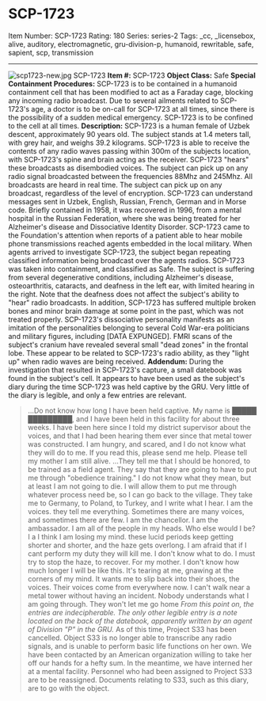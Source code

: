 # SCP-1723
Item Number: SCP-1723
Rating: 180
Series: series-2
Tags: _cc, _licensebox, alive, auditory, electromagnetic, gru-division-p, humanoid, rewritable, safe, sapient, scp, transmission

---

![scp1723-new.jpg](https://scp-wiki.wdfiles.com/local--files/scp-1723/scp1723-new.jpg)
SCP-1723
**Item #:** SCP-1723
**Object Class:** Safe
**Special Containment Procedures:** SCP-1723 is to be contained in a humanoid containment cell that has been modified to act as a Faraday cage, blocking any incoming radio broadcast. Due to several ailments related to SCP-1723's age, a doctor is to be on-call for SCP-1723 at all times, since there is the possibility of a sudden medical emergency. SCP-1723 is to be confined to the cell at all times.
**Description:** SCP-1723 is a human female of Uzbek descent, approximately 90 years old. The subject stands at 1.4 meters tall, with grey hair, and weighs 39.2 kilograms. SCP-1723 is able to receive the contents of any radio waves passing within 300m of the subjects location, with SCP-1723's spine and brain acting as the receiver. SCP-1723 "hears" these broadcasts as disembodied voices. The subject can pick up on any radio signal broadcasted between the frequencies 88Mhz and 245Mhz. All broadcasts are heard in real time. The subject can pick up on any broadcast, regardless of the level of encryption. SCP-1723 can understand messages sent in Uzbek, English, Russian, French, German and in Morse code.
Briefly contained in 1958, it was recovered in 1996, from a mental hospital in the Russian Federation, where she was being treated for her Alzheimer's disease and Dissociative Identity Disorder. SCP-1723 came to the Foundation's attention when reports of a patient able to hear mobile phone transmissions reached agents embedded in the local military. When agents arrived to investigate SCP-1723, the subject began repeating classified information being broadcast over the agents radios. SCP-1723 was taken into containment, and classified as Safe.
The subject is suffering from several degenerative conditions, including Alzheimer's disease, osteoarthritis, cataracts, and deafness in the left ear, with limited hearing in the right. Note that the deafness does not affect the subject's ability to "hear" radio broadcasts. In addition, SCP-1723 has suffered multiple broken bones and minor brain damage at some point in the past, which was not treated properly. SCP-1723's dissociative personality manifests as an imitation of the personalities belonging to several Cold War-era politicians and military figures, including [DATA EXPUNGED].
FMRI scans of the subject's cranium have revealed several small "dead zones" in the frontal lobe. These appear to be related to SCP-1723's radio ability, as they "light up" when radio waves are being received.
**Addendum:** During the investigation that resulted in SCP-1723's capture, a small datebook was found in the subject's cell. It appears to have been used as the subject's diary during the time SCP-1723 was held captive by the GRU. Very little of the diary is legible, and only a few entries are relevant.
> …Do not know how long I have been held captive. My name is █████ █████████, and I have been held in this facility for about three weeks. I have been here since I told my district supervisor about the voices, and that I had been hearing them ever since that metal tower was constructed. I am hungry, and scared, and I do not know what they will do to me. If you read this, please send me help. Please tell my mother I am still alive.
> …They tell me that I should be honored, to be trained as a field agent. They say that they are going to have to put me through "obedience training." I do not know what they mean, but at least I am not going to die. I will allow them to put me through whatever process need be, so I can go back to the village.
> They take me to Germany, to Poland, to Turkey, and I write what I hear. I am the voices. they tell me everything. Sometimes there are many voices, and sometimes there are few. I am the chancellor. I am the ambassador. I am all of the people in my heads. Who else would I be? I a
> I think I am losing my mind. these lucid periods keep getting shorter and shorter, and the haze gets overlong. I am afraid that if I cant perform my duty they will kill me. I don't know what to do. I must try to stop the haze, to recover. For my mother.
> I don't know how much longer I will be like this. It's tearing at me, gnawing at the corners of my mind. It wants me to slip back into their shoes, the voices. Their voices come from everywhere now. I can't walk near a metal tower without having an incident. Nobody understands what I am going through. They won't let me go home
_From this point on, the entries are indecipherable. The only other legible entry is a note located on the back of the datebook, apparently written by an agent of Division "P" in the GRU._
> As of this time, Project S33 has been cancelled. Object S33 is no longer able to transcribe any radio signals, and is unable to perform basic life functions on her own. We have been contacted by an American organization willing to take her off our hands for a hefty sum. In the meantime, we have interned her at a mental facility. Personnel who had been assigned to Project S33 are to be reassigned. Documents relating to S33, such as this diary, are to go with the object.